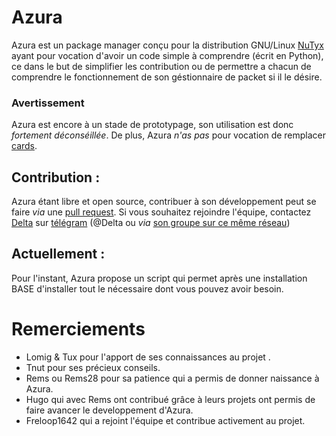 # Azura

Azura est un package manager conçu pour la distribution GNU/Linux [NuTyx](https://nutyx.org) ayant pour vocation d'avoir un code simple à comprendre (écrit en Python), ce dans le but de simplifier les contribution ou de permettre a chacun de comprendre le fonctionnement de son géstionnaire de packet si il le désire. 

### Avertissement

Azura est encore à un stade de prototypage, son utilisation est donc *fortement déconséillée*. De plus, Azura *n'as pas* pour vocation de remplacer [cards](https://github.com/NuTyX/cards). 


## Contribution :

Azura étant libre et open source, contribuer à son développement peut se faire *via* une [pull request](https://github.com/Delta-Azura/Package-manager-azura/pulls). Si vous souhaitez rejoindre l'équipe, contactez [Delta](https://github.com/Delta-Azura) sur [télégram](https://telegram.org) (@Delta ou *via* [son groupe sur ce même réseau](https://t.me/joinchat/Sd0m11kiWnuIqk7l))


## Actuellement :

Pour l'instant, Azura propose un script qui permet après une installation BASE d'installer tout le nécessaire dont vous pouvez avoir besoin.

# Remerciements 

- Lomig & Tux pour l'apport de ses connaissances au projet .
- Tnut pour ses précieux conseils.
- Rems ou Rems28 pour sa patience qui a permis de donner naissance à Azura.
- Hugo qui avec Rems ont contribué grâce à leurs projets ont permis de faire avancer le developpement d'Azura.
- Freloop1642 qui a rejoint l'équipe et contribue activement au projet.
